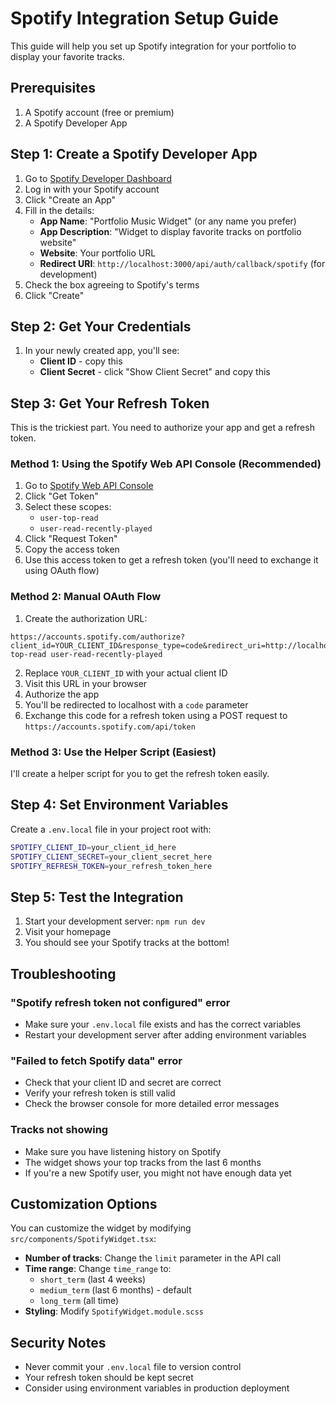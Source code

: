 # Spotify Integration Setup Guide

This guide will help you set up Spotify integration for your portfolio to display your favorite tracks.

## Prerequisites

1. A Spotify account (free or premium)
2. A Spotify Developer App

## Step 1: Create a Spotify Developer App

1. Go to [Spotify Developer Dashboard](https://developer.spotify.com/dashboard)
2. Log in with your Spotify account
3. Click "Create an App"
4. Fill in the details:
   - **App Name**: "Portfolio Music Widget" (or any name you prefer)
   - **App Description**: "Widget to display favorite tracks on portfolio website"
   - **Website**: Your portfolio URL
   - **Redirect URI**: `http://localhost:3000/api/auth/callback/spotify` (for development)
5. Check the box agreeing to Spotify's terms
6. Click "Create"

## Step 2: Get Your Credentials

1. In your newly created app, you'll see:
   - **Client ID** - copy this
   - **Client Secret** - click "Show Client Secret" and copy this

## Step 3: Get Your Refresh Token

This is the trickiest part. You need to authorize your app and get a refresh token.

### Method 1: Using the Spotify Web API Console (Recommended)

1. Go to [Spotify Web API Console](https://developer.spotify.com/console/get-current-user-top-artists-and-tracks/)
2. Click "Get Token"
3. Select these scopes:
   - `user-top-read`
   - `user-read-recently-played`
4. Click "Request Token"
5. Copy the access token
6. Use this access token to get a refresh token (you'll need to exchange it using OAuth flow)

### Method 2: Manual OAuth Flow

1. Create the authorization URL:
```
https://accounts.spotify.com/authorize?client_id=YOUR_CLIENT_ID&response_type=code&redirect_uri=http://localhost:3000&scope=user-top-read user-read-recently-played
```

2. Replace `YOUR_CLIENT_ID` with your actual client ID
3. Visit this URL in your browser
4. Authorize the app
5. You'll be redirected to localhost with a `code` parameter
6. Exchange this code for a refresh token using a POST request to `https://accounts.spotify.com/api/token`

### Method 3: Use the Helper Script (Easiest)

I'll create a helper script for you to get the refresh token easily.

## Step 4: Set Environment Variables

Create a `.env.local` file in your project root with:

```bash
SPOTIFY_CLIENT_ID=your_client_id_here
SPOTIFY_CLIENT_SECRET=your_client_secret_here
SPOTIFY_REFRESH_TOKEN=your_refresh_token_here
```

## Step 5: Test the Integration

1. Start your development server: `npm run dev`
2. Visit your homepage
3. You should see your Spotify tracks at the bottom!

## Troubleshooting

### "Spotify refresh token not configured" error
- Make sure your `.env.local` file exists and has the correct variables
- Restart your development server after adding environment variables

### "Failed to fetch Spotify data" error
- Check that your client ID and secret are correct
- Verify your refresh token is still valid
- Check the browser console for more detailed error messages

### Tracks not showing
- Make sure you have listening history on Spotify
- The widget shows your top tracks from the last 6 months
- If you're a new Spotify user, you might not have enough data yet

## Customization Options

You can customize the widget by modifying `src/components/SpotifyWidget.tsx`:

- **Number of tracks**: Change the `limit` parameter in the API call
- **Time range**: Change `time_range` to:
  - `short_term` (last 4 weeks)
  - `medium_term` (last 6 months) - default
  - `long_term` (all time)
- **Styling**: Modify `SpotifyWidget.module.scss`

## Security Notes

- Never commit your `.env.local` file to version control
- Your refresh token should be kept secret
- Consider using environment variables in production deployment
